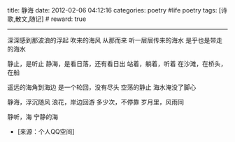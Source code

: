 title: 静海
date: 2012-02-06 04:12:16
categories: poetry #life poetry
tags: [诗歌,散文,随记]  # <!--more-->
reward: true

---

深深感到那波浪的浮起
吹来的海风    从那而来
听一层层传来的海水
是乎也是带走的海水

<!--more-->

静止，是听止
静海，是看日落，还有看日出
站着，躺着，听着
在沙滩，在桥头，在船

遥远的海角到海边
是一个轮回，没有尽头
空荡的静止
海水淹没了脚心

静海，浮沉随风
浪花，岸边回游
多少次，不停靠
岁月里，风雨同

静听，海
宁静的海

- [来源：个人QQ空间]